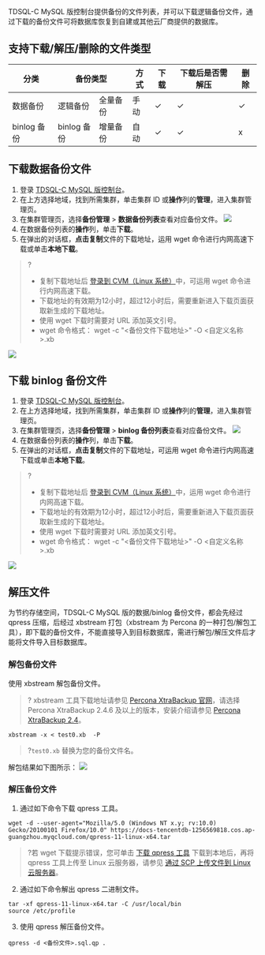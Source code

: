 TDSQL-C MySQL 版控制台提供备份的文件列表，并可以下载逻辑备份文件，通过下载的备份文件可将数据库恢复到自建或其他云厂商提供的数据库。

## 支持下载/解压/删除的文件类型
<table>
<thead><tr><th>分类</th><th colspan = "2" style="text-align:center" width="30%">备份类型</th><th>方式</th><th>下载</th><th>下载后是否需解压</th><th>删除</th></tr></thead>
<tbody>
<tr>
<td>数据备份</td><td>逻辑备份</td><td>全量备份</td><td>手动</td><td>&#10003;</td><td>&#10003;</td><td>&#10003;</td></tr>
<tr>
<td>binlog 备份</td><td>binlog 备份</td><td>增量备份</td><td>自动</td><td>&#10003;</td><td>&#10003;</td><td>x</td></tr>
</tbody></table>

## 下载数据备份文件
1. 登录 [TDSQL-C MySQL 版控制台](https://console.cloud.tencent.com/cynosdb)。
2. 在上方选择地域，找到所需集群，单击集群 ID 或**操作**列的**管理**，进入集群管理页。
3. 在集群管理页，选择**备份管理** > **数据备份列表**查看对应备份文件。
![](https://qcloudimg.tencent-cloud.cn/raw/69cf1381ec8cc587a8c361b5819cffd2.png)
4. 在数据备份列表的**操作**列，单击**下载**。
5. 在弹出的对话框，**点击复制**文件的下载地址，运用 wget 命令进行内网高速下载或单击**本地下载**。
>?
>- 复制下载地址后 [登录到 CVM（Linux 系统）](https://cloud.tencent.com/document/product/213/2936#.E6.AD.A5.E9.AA.A43.EF.BC.9A.E7.99.BB.E5.BD.95.E4.BA.91.E6.9C.8D.E5.8A.A1.E5.99.A8)中，可运用 wget 命令进行内网高速下载。
>- 下载地址的有效期为12小时，超过12小时后，需要重新进入下载页面获取新生成的下载地址。
>- 使用 wget 下载时需要对 URL 添加英文引号。
>- wget 命令格式： wget -c "<备份文件下载地址>" -O <自定义名称>.xb
>
![](https://qcloudimg.tencent-cloud.cn/raw/f71fdc60557fd90e5892ed5d824a0dc9.png)

## 下载 binlog 备份文件
1. 登录 [TDSQL-C MySQL 版控制台](https://console.cloud.tencent.com/cynosdb)。
2. 在上方选择地域，找到所需集群，单击集群 ID 或**操作**列的**管理**，进入集群管理页。
3. 在集群管理页，选择**备份管理** > **binlog 备份列表**查看对应备份文件。
![](https://qcloudimg.tencent-cloud.cn/raw/b82b9d6a088d8809ba4e6f4f6cf99190.png)
4. 在数据备份列表的**操作**列，单击**下载**。
5. 在弹出的对话框，**点击复制**文件的下载地址，可运用 wget 命令进行内网高速下载或单击**本地下载**。
>?
>- 复制下载地址后 [登录到 CVM（Linux 系统）](https://cloud.tencent.com/document/product/213/2936#.E6.AD.A5.E9.AA.A43.EF.BC.9A.E7.99.BB.E5.BD.95.E4.BA.91.E6.9C.8D.E5.8A.A1.E5.99.A8)中，运用 wget 命令进行内网高速下载。
>- 下载地址的有效期为12小时，超过12小时后，需要重新进入下载页面获取新生成的下载地址。
>- 使用 wget 下载时需要对 URL 添加英文引号。
>- wget 命令格式： wget -c "<备份文件下载地址>" -O <自定义名称>.xb
>
![](https://qcloudimg.tencent-cloud.cn/raw/d4d21e649e4f539a830aa796fc66b23d.png)

## 解压文件
为节约存储空间，TDSQL-C MySQL 版的数据/binlog 备份文件，都会先经过 qpress 压缩，后经过 xbstream 打包（xbstream 为 Percona 的一种打包/解包工具），即下载的备份文件，不能直接导入到目标数据库，需进行解包/解压文件后才能将文件导入目标数据库。

### 解包备份文件
使用 xbstream 解包备份文件。
>? xbstream 工具下载地址请参见 [Percona XtraBackup 官网](https://www.percona.com/downloads/Percona-XtraBackup-2.4/LATEST/)，请选择 Percona XtraBackup 2.4.6 及以上的版本，安装介绍请参见 [Percona XtraBackup 2.4](https://docs.percona.com/percona-xtrabackup/2.4/installation/yum_repo.html)。
>
```
xbstream -x < test0.xb  -P
```
>?`test0.xb` 替换为您的备份文件名。
>
解包结果如下图所示：
![](https://qcloudimg.tencent-cloud.cn/raw/cca5598d0c99ccb9804af38bb44ca5e2.png)

### 解压备份文件
1. 通过如下命令下载 qpress 工具。
```
wget -d --user-agent="Mozilla/5.0 (Windows NT x.y; rv:10.0) Gecko/20100101 Firefox/10.0" https://docs-tencentdb-1256569818.cos.ap-guangzhou.myqcloud.com/qpress-11-linux-x64.tar
```
>?若 wget 下载提示错误，您可单击 [下载 qpress 工具](https://docs-tencentdb-1256569818.cos.ap-guangzhou.myqcloud.com/qpress-11-linux-x64.tar) 下载到本地后，再将 qpress 工具上传至 Linux 云服务器，请参见 [通过 SCP 上传文件到 Linux 云服务器](https://cloud.tencent.com/document/product/213/2133)。
>
2. 通过如下命令解出 qpress 二进制文件。
```
tar -xf qpress-11-linux-x64.tar -C /usr/local/bin
source /etc/profile
```
3. 使用 qpress 解压备份文件。
```
qpress -d <备份文件>.sql.qp .
```

